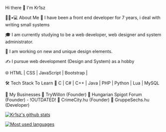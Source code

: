 Hi there 👋
I'm Kr1sz


👨🏻•💻 About Me
🤔   I have been a front end developer for 7 years, i deal with writing small systems

🎓   I am currently studying to be a web developer, web designer and system administrator.

🌱   I am working on new and unique design elements.

✍️   I pursue web development (Design and System) as a hobby

🌐   HTML | CSS | JavaScript | Bootstrap |

🛠 Tech Stack To Learn
🔧   C | C# | C++ | Java | PHP | Python | Lua | MySQL

🚀 My Businesses
	💨 TryWillon (Founder)
	💨 Hungarian Spigot Forum (Founder) - !OUTDATED!
	💨 CrimeCity.hu (Founder)
 	💨 GruppeSechs.hu (Developer)

 

		

[![Kr1sz's github stats](https://github-readme-stats.vercel.app/api?username=thekr1szten)](https://github.com/thekr1szten/github-readme-stats)


[![Most used languages](https://github-readme-stats.vercel.app/api/top-langs/?username=thekr1szten&layout=compact)](https://github.com/thekr1szten/github-readme-stats)

